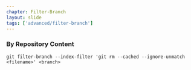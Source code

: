 ```yaml
---
chapter: Filter-Branch
layout: slide
tags: ['advanced/filter-branch']
---
```


### By Repository Content

	git filter-branch --index-filter 'git rm --cached --ignore-unmatch <filename>' <branch>
